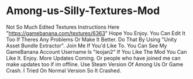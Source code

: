 # Among-us-Silly-Textures-Mod
Not So Much Edited Textures
Instructions Here "https://gamebanana.com/textures/6363"
Hope You Enjoy.
You Can Edit It Too If Theres Any Problems Or Make It Better.
Do That By Using "Unity Asset Bundle Extractor".
Join Me If You'd Like To.
You Can See My GameBanana Account Username Is "leojan2" If You Like The Mod You Can Like It.
Enjoy.
More Updates Coming.
Or people who have joined me can make updates too if im offline.
Use Steam Version Of Among Us Or Game Crash.
I Tried On Normal Version So It Crashed.
